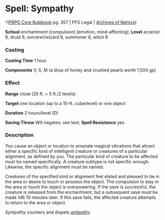 # Spell: Sympathy

^([PRPG Core Rulebook][ss-sympathy] pg. 357 | PFS Legal | [Archives of Nehtys][sn-sympathy])

**School** enchantment (compulsion) [emotion, mind-affecting]; **Level** arcanist 8, druid 9, sorcerer/wizard 8, summoner 6, witch 8

### Casting

**Casting Time** 1 hour  

**Components** V, S, M (a drop of honey and crushed pearls worth 1,500 gp)

### Effect

**Range** close (25 ft. + 5 ft./2 levels)  

**Target** one location (up to a 10-ft. cube/level) or one object  

**Duration** 2 hours/level (D)  

**Saving Throw** Will negates; see text; **Spell Resistance** yes

### Description

You cause an object or location to emanate magical vibrations that attract either a specific kind of intelligent creature or creatures of a particular alignment, as defined by you. The particular kind of creature to be affected must be named specifically. A creature subtype is not specific enough. Likewise, the specific alignment must be named.  

Creatures of the specified kind or alignment feel elated and pleased to be in the area or desire to touch or possess the object. The compulsion to stay in the area or touch the object is overpowering. If the save is successful, the creature is released from the enchantment, but a subsequent save must be made 1d6 10 minutes later. If this save fails, the affected creature attempts to return to the area or object.  

_Sympathy_ counters and dispels _[antipathy]_.

[ss-sympathy]: http://paizo.com/pathfinderRPG/v57
[sn-sympathy]: http://www.archivesofnethys.com/SpellDisplay.aspx?ItemName=Sympathy
[antipathy]: http://www.archivesofnethys.com/SpellDisplay.aspx?ItemName=antipathy